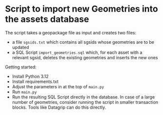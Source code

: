 # Script to import new Geometries into the assets database

The script takes a geopackage file as input and creates two files:

- a file `sgsids.txt` which contains all sgsids whose geometries are to be updated
- a SQL Script `import_geometries.sql` which, for each asset with a relevant sgsid, deletes the existing geometries and inserts the new ones

Getting started:

- Install Python 3.12
- Install requirements.txt
- Adjust the parameters in at the top of `main.py`
- Run `main.py`
- Run the resulting SQL Script directly in the database. In case of a large number of geometries, consider running the script in smaller transaction blocks. Tools like Datagrip can do this directly.
